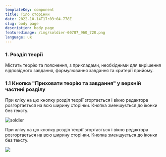 ```yaml
---
templateKey: component
title: Тіло сторінки
date: 2022-10-14T17:03:04.778Z
slug: body page
description: body page
featuredimage: /img/soldier-60707_960_720.png
language: uk
---
```


### 1. Розділ теорії

Містить теорію та пояснення, з прикладами, необхідними для вирішення відповідного завдання, формулювання завдання та критерії прийому.

### 1.1 Кнопка "Приховати теорію та завдання" у верхній частині розділу

При кліку на цю кнопку розділ теорії згортається і вікно редактора розгортається на всю ширину сторінки. Кнопка зменшується до іконки без тексту.

![soldier](/img/soldier-60707_960_720.png)

При кліку на цю кнопку розділ теорії згортається і вікно редактора розгортається на всю ширину сторінки. Кнопка зменшується до іконки без тексту.

![](/img/soldier-60707_960_720.png)
